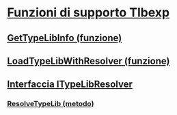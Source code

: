 # [Funzioni di supporto Tlbexp](index.md)
## [GetTypeLibInfo (funzione)](gettypelibinfo-function.md)
## [LoadTypeLibWithResolver (funzione)](loadtypelibwithresolver-function.md)
## [Interfaccia ITypeLibResolver](itypelibresolver-interface.md)
### [ResolveTypeLib (metodo)](resolvetypelib-method.md)
